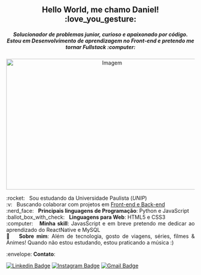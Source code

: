 <h2 align="center"> Hello World, me chamo Daniel! :love_you_gesture:</h2>
<h5 align="center"> Solucionador de problemas junior, curioso e apaixonado por código. <br/> 
 Estou em Desenvolvimento de aprendizagem no Front-end e pretendo me tornar Fullstack :computer:</h5> 

<p align="center">
<img src="https://images.unsplash.com/photo-1571171637578-41bc2dd41cd2?ixlib=rb-1.2.1&auto=format&fit=crop&w=750&q=80" alt="Imagem"/ width='550' height='350'>
</p>


 <p align="justify"> :rocket:  &nbsp; Sou estudando da Universidade Paulista (<i>UNIP</i>) 
 <br/> :v: &nbsp; Buscando colaborar com projetos em <ins>Front-end e Back-end</ins>
 <br/> :nerd_face: &nbsp; <b>Principais linguagens de Programação</b>: Python e JavaScript 
 <br/> :ballot_box_with_check: &nbsp; <b>Linguagens para Web</b>: HTML5 e CSS3 
 <br/> :computer: &nbsp; <b>Minha skill</b>: JavasScript e em breve pretendo me dedicar ao aprendizado do ReactNative e MySQL
 <br/> 💬  &nbsp; <b>Sobre mim</b>: Além de tecnologia, gosto de viagens, séries, filmes & Animes! Quando não estou estudando, estou praticando a música :) </p>
 

<p align="left">  :envelope:  <b>Contato</b>:
 
[![Linkedin Badge](https://img.shields.io/badge/-LinkedIn-blue?style=flat-square&logo=Linkedin&logoColor=white&link=https://www.linkedin.com/in/daniel-alferes-369b831a5/)](https://www.linkedin.com/in/daniel-alferes-369b831a5/)
[![Instagram Badge](https://img.shields.io/badge/-instagram-723b91?style=flat-square&logo=instagram&logoColor=white&link=https://www.instagram.com/dan_alferes/)](https://www.instagram.com/dan_alferes/)
[![Gmail Badge](https://img.shields.io/badge/-dancon.alferes@gmail.com-c14438?style=flat-square&logo=Gmail&logoColor=white&link=mailto:it.dancon.alferes@gmail.com)](mailto:it.dancon.alferes@gmail.com)

</p>
